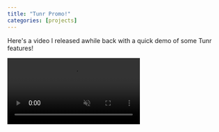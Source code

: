 ```yaml
---
title: "Tunr Promo!"
categories: [projects]
---
```

Here's a video I released awhile back with a quick demo of some Tunr features!

<video src="/assets/images/2014-07-30-tunr-preview.mp4" muted autoplay controls loop></video>